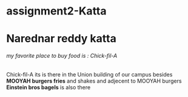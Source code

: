 # assignment2-Katta
<h1>Narednar reddy katta</h1>
<h6>my favorite place to buy food is : Chick-fil-A</h6>
<p>Chick-fil-A its is there in the Union building of our campus besides <b>MOOYAH burgers fries</b> and shakes  and adjecent to MOOYAH burgers <b>Einstein bros bagels</b> is also there</p>